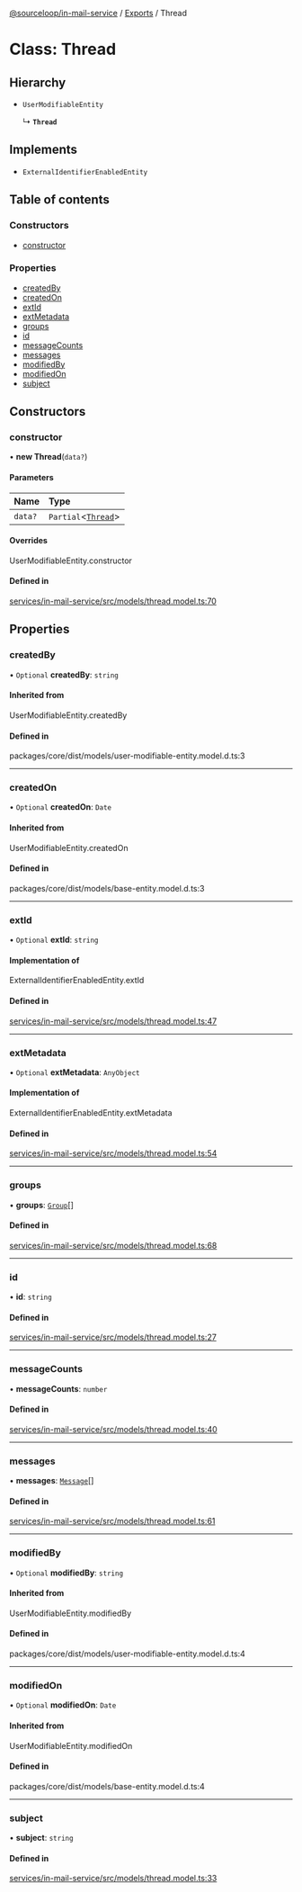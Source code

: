 [@sourceloop/in-mail-service](../README.md) / [Exports](../modules.md) / Thread

# Class: Thread

## Hierarchy

- `UserModifiableEntity`

  ↳ **`Thread`**

## Implements

- `ExternalIdentifierEnabledEntity`

## Table of contents

### Constructors

- [constructor](Thread.md#constructor)

### Properties

- [createdBy](Thread.md#createdby)
- [createdOn](Thread.md#createdon)
- [extId](Thread.md#extid)
- [extMetadata](Thread.md#extmetadata)
- [groups](Thread.md#groups)
- [id](Thread.md#id)
- [messageCounts](Thread.md#messagecounts)
- [messages](Thread.md#messages)
- [modifiedBy](Thread.md#modifiedby)
- [modifiedOn](Thread.md#modifiedon)
- [subject](Thread.md#subject)

## Constructors

### constructor

• **new Thread**(`data?`)

#### Parameters

| Name | Type |
| :------ | :------ |
| `data?` | `Partial`<[`Thread`](Thread.md)\> |

#### Overrides

UserModifiableEntity.constructor

#### Defined in

[services/in-mail-service/src/models/thread.model.ts:70](https://github.com/sourcefuse/loopback4-microservice-catalog/blob/53060ad88/services/in-mail-service/src/models/thread.model.ts#L70)

## Properties

### createdBy

• `Optional` **createdBy**: `string`

#### Inherited from

UserModifiableEntity.createdBy

#### Defined in

packages/core/dist/models/user-modifiable-entity.model.d.ts:3

___

### createdOn

• `Optional` **createdOn**: `Date`

#### Inherited from

UserModifiableEntity.createdOn

#### Defined in

packages/core/dist/models/base-entity.model.d.ts:3

___

### extId

• `Optional` **extId**: `string`

#### Implementation of

ExternalIdentifierEnabledEntity.extId

#### Defined in

[services/in-mail-service/src/models/thread.model.ts:47](https://github.com/sourcefuse/loopback4-microservice-catalog/blob/53060ad88/services/in-mail-service/src/models/thread.model.ts#L47)

___

### extMetadata

• `Optional` **extMetadata**: `AnyObject`

#### Implementation of

ExternalIdentifierEnabledEntity.extMetadata

#### Defined in

[services/in-mail-service/src/models/thread.model.ts:54](https://github.com/sourcefuse/loopback4-microservice-catalog/blob/53060ad88/services/in-mail-service/src/models/thread.model.ts#L54)

___

### groups

• **groups**: [`Group`](Group.md)[]

#### Defined in

[services/in-mail-service/src/models/thread.model.ts:68](https://github.com/sourcefuse/loopback4-microservice-catalog/blob/53060ad88/services/in-mail-service/src/models/thread.model.ts#L68)

___

### id

• **id**: `string`

#### Defined in

[services/in-mail-service/src/models/thread.model.ts:27](https://github.com/sourcefuse/loopback4-microservice-catalog/blob/53060ad88/services/in-mail-service/src/models/thread.model.ts#L27)

___

### messageCounts

• **messageCounts**: `number`

#### Defined in

[services/in-mail-service/src/models/thread.model.ts:40](https://github.com/sourcefuse/loopback4-microservice-catalog/blob/53060ad88/services/in-mail-service/src/models/thread.model.ts#L40)

___

### messages

• **messages**: [`Message`](Message.md)[]

#### Defined in

[services/in-mail-service/src/models/thread.model.ts:61](https://github.com/sourcefuse/loopback4-microservice-catalog/blob/53060ad88/services/in-mail-service/src/models/thread.model.ts#L61)

___

### modifiedBy

• `Optional` **modifiedBy**: `string`

#### Inherited from

UserModifiableEntity.modifiedBy

#### Defined in

packages/core/dist/models/user-modifiable-entity.model.d.ts:4

___

### modifiedOn

• `Optional` **modifiedOn**: `Date`

#### Inherited from

UserModifiableEntity.modifiedOn

#### Defined in

packages/core/dist/models/base-entity.model.d.ts:4

___

### subject

• **subject**: `string`

#### Defined in

[services/in-mail-service/src/models/thread.model.ts:33](https://github.com/sourcefuse/loopback4-microservice-catalog/blob/53060ad88/services/in-mail-service/src/models/thread.model.ts#L33)
